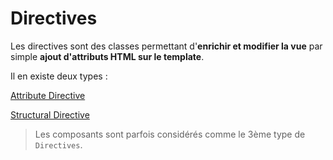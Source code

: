 # Directives

Les directives sont des classes permettant d'**enrichir et modifier la vue** par simple **ajout d'attributs HTML sur le template**.

Il en existe deux types :

[Attribute Directive](attribute-directive.md)

[Structural Directive](structural-directive.md)

> Les composants sont parfois considérés comme le 3ème type de `Directives`.

